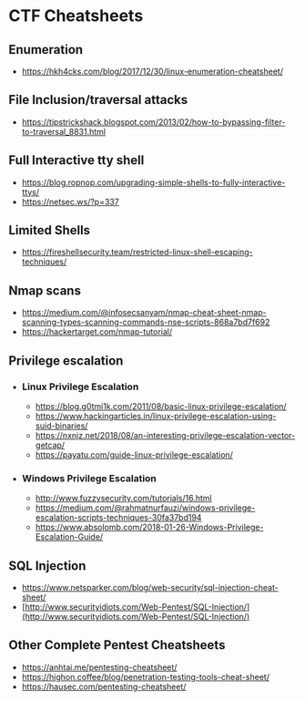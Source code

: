 # CTF Cheatsheets

## Enumeration

- https://hkh4cks.com/blog/2017/12/30/linux-enumeration-cheatsheet/

## File Inclusion/traversal attacks

- https://tipstrickshack.blogspot.com/2013/02/how-to-bypassing-filter-to-traversal_8831.html

## Full Interactive tty shell

- https://blog.ropnop.com/upgrading-simple-shells-to-fully-interactive-ttys/
- https://netsec.ws/?p=337

## Limited Shells

- https://fireshellsecurity.team/restricted-linux-shell-escaping-techniques/

## Nmap scans

- https://medium.com/@infosecsanyam/nmap-cheat-sheet-nmap-scanning-types-scanning-commands-nse-scripts-868a7bd7f692
- https://hackertarget.com/nmap-tutorial/

## Privilege escalation

  - ### Linux Privilege Escalation

    - https://blog.g0tmi1k.com/2011/08/basic-linux-privilege-escalation/
    - https://www.hackingarticles.in/linux-privilege-escalation-using-suid-binaries/
    - https://nxnjz.net/2018/08/an-interesting-privilege-escalation-vector-getcap/
    - https://payatu.com/guide-linux-privilege-escalation/
    
  - ### Windows Privilege Escalation

    - http://www.fuzzysecurity.com/tutorials/16.html
    - https://medium.com/@rahmatnurfauzi/windows-privilege-escalation-scripts-techniques-30fa37bd194
    - https://www.absolomb.com/2018-01-26-Windows-Privilege-Escalation-Guide/

## SQL Injection

- https://www.netsparker.com/blog/web-security/sql-injection-cheat-sheet/
- [http://www.securityidiots.com/Web-Pentest/SQL-Injection/](http://www.securityidiots.com/Web-Pentest/SQL-Injection/)

## Other Complete Pentest Cheatsheets 

- https://anhtai.me/pentesting-cheatsheet/
- https://highon.coffee/blog/penetration-testing-tools-cheat-sheet/
- https://hausec.com/pentesting-cheatsheet/
